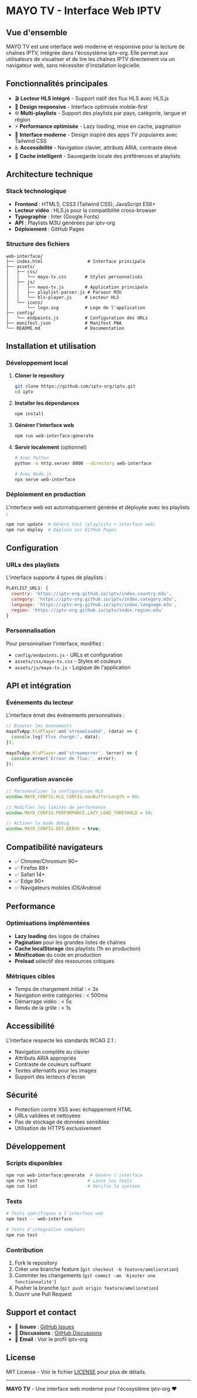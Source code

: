 # MAYO TV - Interface Web IPTV

## Vue d'ensemble

MAYO TV est une interface web moderne et responsive pour la lecture de chaînes IPTV, intégrée dans l'écosystème iptv-org. Elle permet aux utilisateurs de visualiser et de lire les chaînes IPTV directement via un navigateur web, sans nécessiter d'installation logicielle.

## Fonctionnalités principales

- 🎬 **Lecteur HLS intégré** - Support natif des flux HLS avec HLS.js
- 📱 **Design responsive** - Interface optimisée mobile-first
- 🌐 **Multi-playlists** - Support des playlists par pays, catégorie, langue et région
- ⚡ **Performance optimisée** - Lazy loading, mise en cache, pagination
- 🎨 **Interface moderne** - Design inspiré des apps TV populaires avec Tailwind CSS
- ♿ **Accessibilité** - Navigation clavier, attributs ARIA, contraste élevé
- 💾 **Cache intelligent** - Sauvegarde locale des préférences et playlists

## Architecture technique

### Stack technologique
- **Frontend** : HTML5, CSS3 (Tailwind CSS), JavaScript ES6+
- **Lecteur vidéo** : HLS.js pour la compatibilité cross-browser
- **Typographie** : Inter (Google Fonts)
- **API** : Playlists M3U générées par iptv-org
- **Déploiement** : GitHub Pages

### Structure des fichiers

```
web-interface/
├── index.html                 # Interface principale
├── assets/
│   ├── css/
│   │   └── mayo-tv.css       # Styles personnalisés
│   ├── js/
│   │   ├── mayo-tv.js        # Application principale
│   │   ├── playlist-parser.js # Parseur M3U
│   │   └── hls-player.js     # Lecteur HLS
│   └── icons/
│       └── logo.svg          # Logo de l'application
├── config/
│   └── endpoints.js          # Configuration des URLs
├── manifest.json             # Manifest PWA
└── README.md                 # Documentation
```

## Installation et utilisation

### Développement local

1. **Cloner le repository**
   ```bash
   git clone https://github.com/iptv-org/iptv.git
   cd iptv
   ```

2. **Installer les dépendances**
   ```bash
   npm install
   ```

3. **Générer l'interface web**
   ```bash
   npm run web-interface:generate
   ```

4. **Servir localement** (optionnel)
   ```bash
   # Avec Python
   python -m http.server 8000 --directory web-interface
   
   # Avec Node.js
   npx serve web-interface
   ```

### Déploiement en production

L'interface web est automatiquement générée et déployée avec les playlists :

```bash
npm run update  # Génère tout (playlists + interface web)
npm run deploy  # Déploie sur GitHub Pages
```

## Configuration

### URLs des playlists

L'interface supporte 4 types de playlists :

```javascript
PLAYLIST_URLS: {
  country: 'https://iptv-org.github.io/iptv/index.country.m3u',
  category: 'https://iptv-org.github.io/iptv/index.category.m3u', 
  language: 'https://iptv-org.github.io/iptv/index.language.m3u',
  region: 'https://iptv-org.github.io/iptv/index.region.m3u'
}
```

### Personnalisation

Pour personnaliser l'interface, modifiez :

- `config/endpoints.js` - URLs et configuration
- `assets/css/mayo-tv.css` - Styles et couleurs  
- `assets/js/mayo-tv.js` - Logique de l'application

## API et intégration

### Événements du lecteur

L'interface émet des événements personnalisés :

```javascript
// Écouter les événements
mayoTvApp.hlsPlayer.on('streamloaded', (data) => {
  console.log('Flux chargé:', data);
});

mayoTvApp.hlsPlayer.on('streamerror', (error) => {
  console.error('Erreur de flux:', error);
});
```

### Configuration avancée

```javascript
// Personnaliser la configuration HLS
window.MAYO_CONFIG.HLS_CONFIG.maxBufferLength = 60;

// Modifier les limites de performance  
window.MAYO_CONFIG.PERFORMANCE.LAZY_LOAD_THRESHOLD = 50;

// Activer le mode debug
window.MAYO_CONFIG.DEV.DEBUG = true;
```

## Compatibilité navigateurs

- ✅ Chrome/Chromium 90+
- ✅ Firefox 88+  
- ✅ Safari 14+
- ✅ Edge 90+
- ✅ Navigateurs mobiles iOS/Android

## Performance

### Optimisations implémentées

- **Lazy loading** des logos de chaînes
- **Pagination** pour les grandes listes de chaînes
- **Cache localStorage** des playlists (1h en production)
- **Minification** du code en production
- **Preload** sélectif des ressources critiques

### Métriques cibles

- Temps de chargement initial : < 3s
- Navigation entre catégories : < 500ms
- Démarrage vidéo : < 5s
- Rendu de la grille : < 1s

## Accessibilité

L'interface respecte les standards WCAG 2.1 :

- Navigation complète au clavier
- Attributs ARIA appropriés
- Contraste de couleurs suffisant
- Textes alternatifs pour les images
- Support des lecteurs d'écran

## Sécurité

- Protection contre XSS avec échappement HTML
- URLs validées et nettoyées
- Pas de stockage de données sensibles
- Utilisation de HTTPS exclusivement

## Développement

### Scripts disponibles

```bash
npm run web-interface:generate  # Génère l'interface
npm run test                   # Lance les tests
npm run lint                   # Vérifie la syntaxe
```

### Tests

```bash
# Tests spécifiques à l'interface web
npm test -- web-interface

# Tests d'intégration complets
npm run test
```

### Contribution

1. Fork le repository
2. Créer une branche feature (`git checkout -b feature/amelioration`)
3. Commiter les changements (`git commit -am 'Ajouter une fonctionnalité'`)
4. Pusher la branche (`git push origin feature/amelioration`)
5. Ouvrir une Pull Request

## Support et contact

- 🐛 **Issues** : [GitHub Issues](https://github.com/iptv-org/iptv/issues)
- 💬 **Discussions** : [GitHub Discussions](https://github.com/iptv-org/iptv/discussions)
- 📧 **Email** : Voir le profil iptv-org

## License

MIT License - Voir le fichier [LICENSE](../LICENSE) pour plus de détails.

---

**MAYO TV** - Une interface web moderne pour l'écosystème iptv-org ❤️